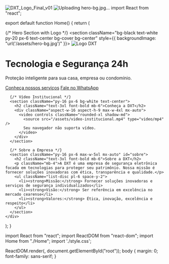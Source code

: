 ![DXT_Logo_Final_v01](https://github.com/user-attachments/assets/8999c61b-2351-46de-9dcb-5bab2d817b10)
![Uploading hero-bg.jpg…]()
import React from "react";

export default function Home() {
  return (
    <div className="bg-gray-100 text-gray-800">
      {/* Hero Section with Logo */}
      <section className="bg-black text-white py-20 px-6 text-center bg-cover bg-center" style={{ backgroundImage: "url('/assets/hero-bg.jpg')" }}>
        <img src="/assets/DXT_Logo_Final_v01.jpg" alt="Logo DXT" className="mx-auto mb-6 h-16 md:h-20" />
        <h1 className="text-4xl md:text-5xl font-bold mb-6">Tecnologia e Segurança 24h</h1>
        <p className="text-xl mb-8">Proteção inteligente para sua casa, empresa ou condomínio.</p>
        <div className="flex justify-center gap-4">
          <a href="#servicos" className="bg-blue-600 px-6 py-3 rounded-xl hover:bg-blue-700 transition">Conheça nossos serviços</a>
          <a href="https://wa.me/5511985159327" target="_blank" rel="noopener noreferrer" className="border border-white px-6 py-3 rounded-xl hover:bg-white hover:text-black transition">Fale no WhatsApp</a>
        </div>
      </section>

      {/* Vídeo Institucional */}
      <section className="py-16 px-6 bg-white text-center">
        <h2 className="text-3xl font-bold mb-6">Conheça a DXT</h2>
        <div className="aspect-w-16 aspect-h-9 max-w-4xl mx-auto">
          <video controls className="rounded-xl shadow-md">
            <source src="/assets/video-institucional.mp4" type="video/mp4" />
            Seu navegador não suporta vídeo.
          </video>
        </div>
      </section>

      {/* Sobre a Empresa */}
      <section className="py-16 px-6 max-w-5xl mx-auto" id="sobre">
        <h2 className="text-3xl font-bold mb-6">Sobre a DXT</h2>
        <p className="mb-4">A DXT é uma empresa de segurança eletrônica focada em tecnologias para proteger seu patrimônio. Nossa missão é fornecer soluções inovadoras com ética, transparência e qualidade.</p>
        <ul className="list-disc pl-6 space-y-2">
          <li><strong>Missão:</strong> Fornecer soluções inovadoras e serviços de segurança individualizados</li>
          <li><strong>Visão:</strong> Ser referência em excelência no mercado cearense</li>
          <li><strong>Valores:</strong> Ética, inovação, excelência e respeito</li>
        </ul>
      </section>
    </div>
  );
}

import React from "react";
import ReactDOM from "react-dom";
import Home from "./Home";
import './style.css';

ReactDOM.render(<Home />, document.getElementById("root"));
body { margin: 0; font-family: sans-serif; }
